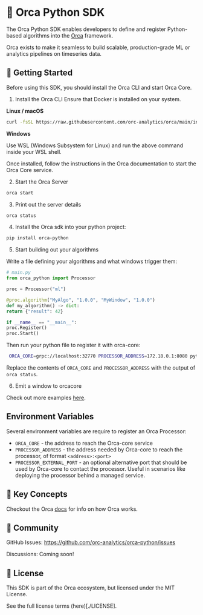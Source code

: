 # 🐳 Orca Python SDK

The Orca Python SDK enables developers to define and register Python-based algorithms into the
[Orca](https://www.github.com/orc-analytics/orca) framework.

Orca exists to make it seamless to build scalable, production-grade ML or analytics pipelines on
timeseries data.

## 🚀 Getting Started

Before using this SDK, you should install the Orca CLI and start Orca Core.

1. Install the Orca CLI
   Ensure that Docker is installed on your system.

**Linux / macOS**

```bash
curl -fsSL https://raw.githubusercontent.com/orc-analytics/orca/main/install-cli.sh | bash
```

**Windows**

Use WSL (Windows Subsystem for Linux) and run the above command inside your WSL shell.

Once installed, follow the instructions in the Orca documentation to start the Orca Core service.

2. Start the Orca Server

```bash
orca start
```

3. Print out the server details

```bash
orca status
```

4. Install the Orca sdk into your python project:

```bash
pip install orca-python
```

5. Start building out your algorithms

Write a file defining your algorithms and what windows trigger them:

```python
# main.py
from orca_python import Processor

proc = Processor("ml")

@proc.algorithm("MyAlgo", "1.0.0", "MyWindow", "1.0.0")
def my_algorithm() -> dict:
return {"result": 42}

if __name__ == "__main__":
proc.Register()
proc.Start()
```

Then run your python file to register it with orca-core:

```bash
 ORCA_CORE=grpc://localhost:32770 PROCESSOR_ADDRESS=172.18.0.1:8080 python main.py
```

Replace the contents of `ORCA_CORE` and `PROCESSOR_ADDRESS` with the output of `orca status`.

6. Emit a window to orcacore

Check out more examples [here](./examples/).

## Environment Variables

Several environment variables are require to register an Orca Processor:

- `ORCA_CORE` - the address to reach the Orca-core service
- `PROCESSOR_ADDRESS` - the address needed by Orca-core to reach the processor, of format `<address>:<port>`
- `PROCESSOR_EXTERNAL_PORT` - an optional alternative port that should be used by Orca-core to contact the processor. Useful in scenarios like deploying the processor behind a managed service.

## 🧱 Key Concepts

Checkout the Orca [docs](https://app.orc-a.io/docs) for info on how Orca works.

## 👥 Community

GitHub Issues: https://github.com/orc-analytics/orca-python/issues

Discussions: Coming soon!

## 📄 License

This SDK is part of the Orca ecosystem, but licensed under the MIT License.

See the full license terms (here)[./LICENSE].
